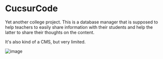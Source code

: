 # CucsurCode
Yet another college project. This is a database manager that is supposed to help teachers to easily share information with their students and help the latter to share their thoughts on the content.

It's also kind of a CMS, but very limited.

![image](https://user-images.githubusercontent.com/101080938/218351571-261be88b-4137-4ec9-878e-a3660b2a3d9a.png)


